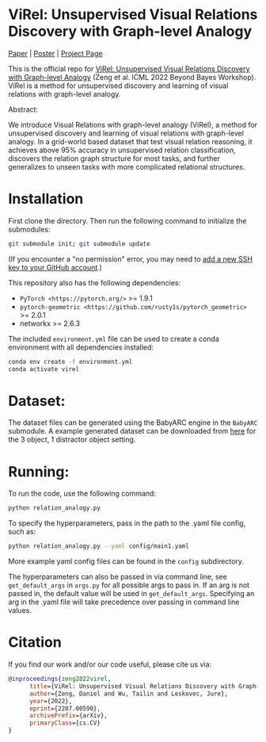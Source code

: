 # ViRel: Unsupervised Visual Relations Discovery with Graph-level Analogy

[Paper](https://arxiv.org/abs/2207.00590) | [Poster](https://github.com/snap-stanford/virel/blob/master/poster.pdf) | [Project Page](http://snap.stanford.edu/virel/)

This is the official repo for [ViRel: Unsupervised Visual Relations Discovery with Graph-level Analogy](https://arxiv.org/abs/2207.00590) (Zeng et al. ICML 2022 Beyond Bayes Workshop). ViRel is a method for unsupervised discovery and learning of visual relations with graph-level analogy.


Abstract:

We introduce Visual Relations with graph-level analogy (ViRel), a method for unsupervised discovery and learning of visual relations with graph-level analogy. In a grid-world based dataset that test visual relation reasoning, it achieves above 95% accuracy in unsupervised relation classification, discovers the relation graph structure for most tasks, and further generalizes to unseen tasks with more complicated relational structures.


Installation
==========================================================================
First clone the directory. Then run the following command to initialize the submodules:

```bash
git submodule init; git submodule update
```
(If you encounter a "no permission" error, you may need to [add a new SSH key to your GitHub account](https://docs.github.com/en/authentication/connecting-to-github-with-ssh/adding-a-new-ssh-key-to-your-github-account).)

This repository also has the following dependencies:

- `PyTorch <https://pytorch.org/>` >= 1.9.1
- `pytorch-geometric <https://github.com/rusty1s/pytorch_geometric>` >= 2.0.1
- networkx >= 2.6.3

The included `environment.yml` file can be used to create a conda environment with all dependencies installed:

```bash
conda env create -f environment.yml
conda activate virel
```

# Dataset:
The dataset files can be generated using the BabyARC engine in the `BabyARC` submodule.
A example generated dataset can be downloaded from [here](https://drive.google.com/drive/folders/1i-PvyqCycKpPwrtGmQPFkXv9rFGrzOs9?usp=sharing) for the 3 object, 1 distractor object setting.

# Running:
To run the code, use the following command:

```bash
python relation_analogy.py
```

To specify the hyperparameters, pass in the path to the .yaml file config, such as:

```bash
python relation_analogy.py --yaml config/main1.yaml
```
More example yaml config files can be found in the `config` subdirectory.

The hyperparameters can also be passed in via command line, see `get_default_args` in `args.py` for all possible args to pass in. If an arg is not passed in, the default value will be used in `get_default_args`. Specifying an arg in the .yaml file will take precedence over passing in command line values.

# Citation
If you find our work and/or our code useful, please cite us via:

```bibtex
@inproceedings{zeng2022virel,
      title={ViRel: Unsupervised Visual Relations Discovery with Graph-level Analogy}, 
      author={Zeng, Daniel and Wu, Tailin and Leskovec, Jure},
      year={2022},
      eprint={2207.00590},
      archivePrefix={arXiv},
      primaryClass={cs.CV}
}
```
